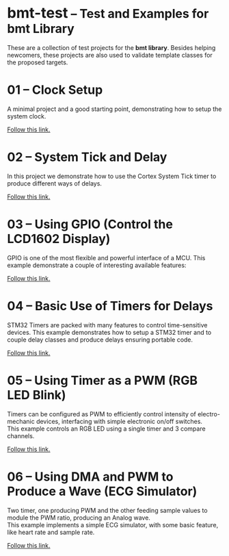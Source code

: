 # <big>bmt-test</big> &ndash; Test and Examples for bmt Library

These are a collection of test projects for the **bmt library**.
Besides helping newcomers, these projects are also used to validate
template classes for the proposed targets.


# 01 &ndash; Clock Setup

A minimal project and a good starting point, demonstrating how to setup 
the system clock.

[Follow this link.](examples/01-clock-tree/README.md)


# 02 &ndash; System Tick and Delay

In this project we demonstrate how to use the Cortex System Tick timer 
to produce different ways of delays.

[Follow this link.](examples/02-systick-delay/README.md)


# 03 &ndash; Using GPIO (Control the LCD1602 Display)

GPIO is one of the most flexible and powerful interface of a MCU. This 
example demonstrate a couple of interesting available features:

[Follow this link.](examples/03-gpio-lcd1602/README.md)


# 04 &ndash; Basic Use of Timers for Delays

STM32 Timers are packed with many features to control time-sensitive 
devices. This example demonstrates how to setup a STM32 timer and to 
couple delay classes and produce delays ensuring portable code.

[Follow this link.](examples/04-timer-delay/README.md)


# 05 &ndash; Using Timer as a PWM (RGB LED Blink)

Timers can be configured as PWM to efficiently control intensity of 
electro-mechanic devices, interfacing with simple electronic on/off 
switches.  
This example controls an RGB LED using a single timer and 3 compare 
channels. 

[Follow this link.](examples/05-pwm/README.md)


# 06 &ndash; Using DMA and PWM to Produce a Wave (ECG Simulator)

Two timer, one producing PWM and the other feeding sample values to 
module the PWM ratio, producing an Analog wave.  
This example implements a simple ECG simulator, with some basic feature, like heart rate and sample rate.

[Follow this link.](examples/06-dma-pwm/README.md)


